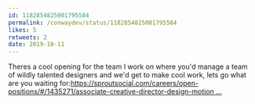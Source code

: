 ```yaml
---
id: 1182854825001795584
permalink: /conwaydev/status/1182854825001795584
likes: 5
retweets: 2
date: 2019-10-11
---
```


Theres a cool opening for the team I work on where you'd manage a team of wildly talented designers and we'd get to make cool work, lets go what are you waiting for:https://sproutsocial.com/careers/open-positions/#/1435271/associate-creative-director-design-motion …